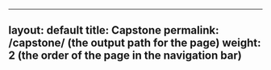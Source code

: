  ---
 layout: default
 title: Capstone
 permalink: /capstone/ (the output path for the page)
 weight: 2 (the order of the page in the navigation bar)
 ---